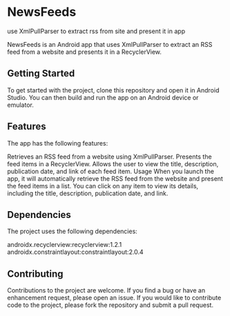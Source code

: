 # NewsFeeds

use XmlPullParser to extract rss from site and present it in app

NewsFeeds is an Android app that uses XmlPullParser to extract an RSS feed from a website and presents it in a RecyclerView.

## Getting Started
To get started with the project, clone this repository and open it in Android Studio. You can then build and run the app on an Android device or emulator.

## Features
The app has the following features:

Retrieves an RSS feed from a website using XmlPullParser.
Presents the feed items in a RecyclerView.
Allows the user to view the title, description, publication date, and link of each feed item.
Usage
When you launch the app, it will automatically retrieve the RSS feed from the website and present the feed items in a list. You can click on any item to view its details, including the title, description, publication date, and link.

## Dependencies
The project uses the following dependencies:

androidx.recyclerview:recyclerview:1.2.1
androidx.constraintlayout:constraintlayout:2.0.4
## Contributing
Contributions to the project are welcome. If you find a bug or have an enhancement request, please open an issue. If you would like to contribute code to the project, please fork the repository and submit a pull request.

